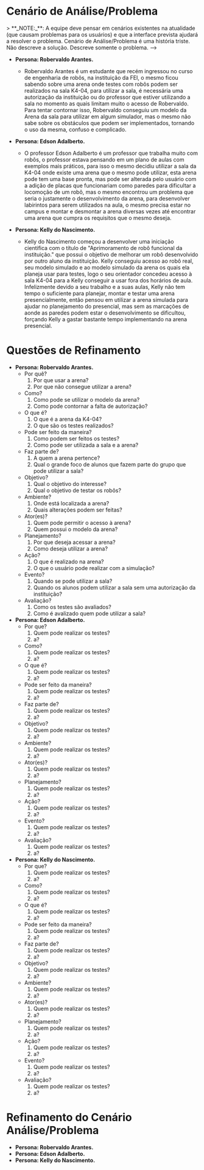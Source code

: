 # Cenário de Análise/Problema

<!-->> **_NOTE:_**: A equipe deve pensar em cenários existentes na atualidade (que causam problemas para os usuários) e que a interface prevista ajudará a resolver o problema. Cenário de Análise/Problema é uma história triste. Não descreve a solução. Descreve somente o problema.
-->

<!--
* Porque os atores querem ou precisam alcançar esse objetivo?
  * R: Para obter uma arena com mais facilidade.
* De que informações ou conhecimentos os atores precisam para realizar esse objetivo?
  * R: Entendimento sobre a arena da K404 e como a mesma funciona.
* Em que situações o cenário ocorre (quase, onde e pq)?
  * R: Quando disponível na Sala k404 da FEI por conta de aula ou testes.
* Quais são as tecnologias utilizadas no ambiente de trabalho? Como os usuários as utilizam?
  * R: Robôs, simuladores e ROS
* Quais características dos atores lhes auxiliam ou atrapalham em alcançar o objetivo?
  * R: Entendimento lógico, entendimento sobre a arena da K404, falta de autorização.
* Quem precisa ser notificado da conclusão (bem/mal sucedida) do objetivo?
  * R: O usuário
* Como os atores alcançam o objetivo atualmente?
  * R: Precisam montar arenas fisicamente e testar manualmente se a mesma lhes agrada.
* De que maneira o ambiente e o sistema auxiliam ou impedem que os atores tomem decisões adequadas?
  * R: Por ser um simulador, a interface auxilia no desenvolvimento da arena, tornando o processo manual para virtual.
* Que recursos estão disponíveis para realizá-la?
  * R: Simuladores e o computador.
* Quais problemas ou dificuldades podem surgir ao realizá-la?
  * R: Um processo a mais para fazer, mas facilitando outro futuro.
* Quais eventos disparam a necessidade de alcançar o objetivo?
  * R: A necessidade de montar arenas manualmente.
* Quais eventos são (deveriam ser) disparados pela conclusão desse objetivo?
  * R: facilitar o desenvolvimento de arenas simuladas baseadas na arena da k404
* Como os atores conseguem saber se uma ação foi concluída e realizada com sucesso?
  * R: O programa gera arquivos de mapa e .sdf para o usuário utilizar.
* Qual é o resultado do alcance do objetivo?
  * R: O usuário consegue desenvolver arenas de maneira mais simples, podendo desenvolver de maneira mais rápida.
  -->


<!--
## Ambiente e contexto

* Porque os atores querem ou precisam alcançar esse objetivo?
  * R: Para obter uma arena com mais facilidade.
* De que informações ou conhecimentos os atores precisam para realizar esse objetivo?
  * R: Entendimento sobre a arena da K404 e como a mesma funciona.
* Em que situações o cenário ocorre (quase, onde e pq)?
  * R: Quando disponível na Sala k404 da FEI por conta de aula ou testes.
* Quais são as tecnologias utilizadas no ambiente de trabalho? Como os usuários as utilizam?
  * R: Robôs, simuladores e ROS
* Quais características dos atores lhes auxiliam ou atrapalham em alcançar o objetivo?
  * R: Entendimento lógico, entendimento sobre a arena da K404, falta de autorização.
* Quem precisa ser notificado da conclusão (bem/mal sucedida) do objetivo?
  * R: O usuário
* Como os atores alcançam o objetivo atualmente?
  * R: Precisam montar arenas fisicamente e testar manualmente se a mesma lhes agrada.
* De que maneira o ambiente e o sistema auxiliam ou impedem que os atores tomem decisões adequadas?
  * R: Por ser um simulador, a interface auxilia no desenvolvimento da arena, tornando o processo manual para virtual.
* Que recursos estão disponíveis para realizá-la?
  * R: Simuladores e o computador.
* Quais problemas ou dificuldades podem surgir ao realizá-la?
  * R: Um processo a mais para fazer, mas facilitando outro futuro.
* Quais eventos disparam a necessidade de alcançar o objetivo?
  * R: A necessidade de montar arenas manualmente.
* Quais eventos são (deveriam ser) disparados pela conclusão desse objetivo?
  * R: facilitar o desenvolvimento de arenas simuladas baseadas na arena da k404
* Como os atores conseguem saber se uma ação foi concluída e realizada com sucesso?
  * R: O programa gera arquivos de mapa e .sdf para o usuário utilizar.
* Qual é o resultado do alcance do objetivo?
  * R: O usuário consegue desenvolver arenas de maneira mais simples, podendo desenvolver de maneira mais rápida.
  -->
  * **Persona: Robervaldo Arantes.**  
    * Robervaldo Arantes é um estudante que recém ingressou no curso de engenharia de robôs, na instituição da FEI, o mesmo ficou sabendo sobre uma arena onde testes com robôs podem ser realizados na sala K4-04, para utilizar a sala, é necessária uma autorização da instituição ou do professor que estiver utilizando a sala no momento as quais limitam muito o acesso de Robervaldo. Para tentar contornar isso, Robervaldo conseguiu um modelo da Arena da sala para utilizar em algum simulador, mas o mesmo não sabe sobre os obstáculos que podem ser implementados, tornando o uso da mesma, confuso e complicado.

  * **Persona: Edson Adalberto.**
    * O professor Edson Adalberto é um professor que trabalha muito com robôs, o professor estava pensando em um plano de aulas com exemplos mais práticos, para isso o mesmo decidiu utilizar a sala da K4-04 onde existe uma arena que o mesmo pode utilizar, esta arena pode tem uma base pronta, mas pode ser alterada pelo usuário com a adição de placas que funcionariam como paredes para dificultar a locomoção de um robô, mas o mesmo encontrou um problema que seria o justamente o desenvolvimento da arena, para desenvolver labirintos para serem utilizados na aula, o mesmo precisa estar no campus e montar e desmontar a arena diversas vezes até encontrar uma arena que cumpra os requisitos que o mesmo deseja.

* **Persona: Kelly do Nascimento.**
    * Kelly do Nascimento começou a desenvolver uma iniciação cientifica com o título de "Aprimoramento de robô funcional da instituição." que possui o objetivo de melhorar um robô desenvolvido por outro aluno da instituição. Kelly conseguiu acesso ao robô real, seu modelo simulado e ao modelo simulado da arena os quais ela planeja usar para testes, logo o seu orientador concedeu acesso à sala K4-04 para a Kelly conseguir a usar fora dos horários de aula. Infelizmente devido a seu trabalho e a suas aulas, Kelly não tem tempo o suficiente para planejar, montar e testar uma arena presencialmente, então pensou em utilizar a arena simulada para ajudar no planejamento do presencial, mas sem as marcações de aonde as paredes podem estar o desenvolvimento se dificultou, forçando Kelly a gastar bastante tempo implementando na arena presencial.
 
# Questões de Refinamento
<!--
Robervaldo Arantes é um estudante que recém ingressou no curso de engenharia de robôs, na instituição da FEI, o mesmo ficou sabendo sobre uma arena onde testes com robôs podem ser realizados na sala K4-04, para utilizar a sala, é necessária uma autorização da instituição ou do professor que estiver utilizando a sala no momento as quais limitam muito o acesso de Robervaldo. Para tentar contornar isso, Robervaldo conseguiu um modelo da Arena da sala para utilizar em algum simulador, mas o mesmo não sabe sobre os obstáculos que podem ser implementados, tornando o uso da mesma, confuso e complicado.
-->
* **Persona: Robervaldo Arantes.**
  * Por quê?
    1. Por que usar a arena?
    2.  Por que não consegue utilizar a arena?
  * Como?
    1. Como pode se utilizar o modelo da arena?
    2.  Como pode contornar a falta de autorização?
  * O que é?
    1. O que é a arena da K4-04?
    2.  O que são os testes realizados?
  * Pode ser feito da maneira?
    1. Como podem ser feitos os testes?
    2.  Como pode ser utilizada a sala e a arena?
  * Faz parte de?
    1. A quem a arena pertence?
    2.  Qual o grande foco de alunos que fazem parte do grupo que pode utilizar a sala?
  * Objetivo?
    1. Qual o objetivo do interesse?
    2.  Qual o objetivo de testar os robôs?
  * Ambiente?
    1. Onde está localizada a arena?
    2.  Quais alterações podem ser feitas?
  * Ator(es)?
    1. Quem pode permitir o acesso à arena?
    2.  Quem possui o modelo da arena?
  * Planejamento?
    1. Por que deseja acessar a arena?
    2.  Como deseja utilizar a arena?
  * Ação?
    1. O que é realizado na arena?
    2.  O que o usuário pode realizar com a simulação?
  * Evento?
    1. Quando se pode utilizar a sala?
    2.  Quando os alunos podem utilizar a sala sem uma autorização da instituição?
  * Avaliação?
    1. Como os testes são avaliados?
    2.  Como é avalizado quem pode utilizar a sala?  
* **Persona: Edson Adalberto.**
  * Por que?
    1. Quem pode realizar os testes?
    2.  a?
  * Como?
    1. Quem pode realizar os testes?
    2.  a?
  * O que é?
    1. Quem pode realizar os testes?
    2.  a?
  * Pode ser feito da maneira?
    1. Quem pode realizar os testes?
    2.  a?
  * Faz parte de?
    1. Quem pode realizar os testes?
    2.  a?
  * Objetivo?
    1. Quem pode realizar os testes?
    2.  a?
  * Ambiente?
    1. Quem pode realizar os testes?
    2.  a?
  * Ator(es)?
    1. Quem pode realizar os testes?
    2.  a?
  * Planejamento?
    1. Quem pode realizar os testes?
    2.  a?
  * Ação?
    1. Quem pode realizar os testes?
    2.  a?
  * Evento?
    1. Quem pode realizar os testes?
    2.  a?
  * Avaliação?
    1. Quem pode realizar os testes?
    2.  a?  
* **Persona: Kelly do Nascimento.**
  * Por que?
    1. Quem pode realizar os testes?
    2.  a?
  * Como?
    1. Quem pode realizar os testes?
    2.  a?
  * O que é?
    1. Quem pode realizar os testes?
    2.  a?
  * Pode ser feito da maneira?
    1. Quem pode realizar os testes?
    2.  a?
  * Faz parte de?
    1. Quem pode realizar os testes?
    2.  a?
  * Objetivo?
    1. Quem pode realizar os testes?
    2.  a?
  * Ambiente?
    1. Quem pode realizar os testes?
    2.  a?
  * Ator(es)?
    1. Quem pode realizar os testes?
    2.  a?
  * Planejamento?
    1. Quem pode realizar os testes?
    2.  a?
  * Ação?
    1. Quem pode realizar os testes?
    2.  a?
  * Evento?
    1. Quem pode realizar os testes?
    2.  a?
  * Avaliação?
    1. Quem pode realizar os testes?
    2.  a?  
# Refinamento do Cenário Análise/Problema
* **Persona: Robervaldo Arantes.**
* **Persona: Edson Adalberto.**
* **Persona: Kelly do Nascimento.**
